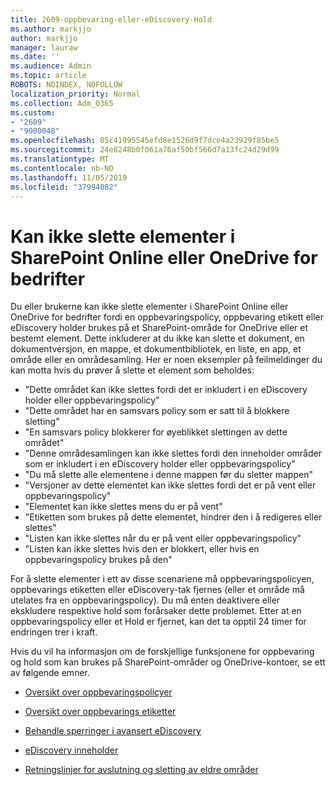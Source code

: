 ```yaml
---
title: 2609-oppbevaring-eller-eDiscovery-Hold
ms.author: markjjo
author: markjjo
manager: lauraw
ms.date: ''
ms.audience: Admin
ms.topic: article
ROBOTS: NOINDEX, NOFOLLOW
localization_priority: Normal
ms.collection: Adm_O365
ms.custom:
- "2609"
- "9000048"
ms.openlocfilehash: 85c41995545efd8e1526d9f7dce4a23929f85be5
ms.sourcegitcommit: 24e8248b0f061a76af50bf566d7a13fc24d29d99
ms.translationtype: MT
ms.contentlocale: nb-NO
ms.lasthandoff: 11/05/2019
ms.locfileid: "37994082"
---
```

# <a name="unable-to-delete-items-in-sharepoint-online-or-onedrive-for-business"></a>Kan ikke slette elementer i SharePoint Online eller OneDrive for bedrifter

Du eller brukerne kan ikke slette elementer i SharePoint Online eller OneDrive for bedrifter fordi en oppbevaringspolicy, oppbevaring etikett eller eDiscovery holder brukes på et SharePoint-område for OneDrive eller et bestemt element. Dette inkluderer at du ikke kan slette et dokument, en dokumentversjon, en mappe, et dokumentbibliotek, en liste, en app, et område eller en områdesamling. Her er noen eksempler på feilmeldinger du kan motta hvis du prøver å slette et element som beholdes:

- "Dette området kan ikke slettes fordi det er inkludert i en eDiscovery holder eller oppbevaringspolicy"
- "Dette området har en samsvars policy som er satt til å blokkere sletting"
- "En samsvars policy blokkerer for øyeblikket slettingen av dette området"
- "Denne områdesamlingen kan ikke slettes fordi den inneholder områder som er inkludert i en eDiscovery holder eller oppbevaringspolicy"
- "Du må slette alle elementene i denne mappen før du sletter mappen"
- "Versjoner av dette elementet kan ikke slettes fordi det er på vent eller oppbevaringspolicy"
- "Elementet kan ikke slettes mens du er på vent"
- "Etiketten som brukes på dette elementet, hindrer den i å redigeres eller slettes"
- "Listen kan ikke slettes når du er på vent eller oppbevaringspolicy"
- "Listen kan ikke slettes hvis den er blokkert, eller hvis en oppbevaringspolicy brukes på den"

For å slette elementer i ett av disse scenariene må oppbevaringspolicyen, oppbevarings etiketten eller eDiscovery-tak fjernes (eller et område må utelates fra en oppbevaringspolicy). Du må enten deaktivere eller ekskludere respektive hold som forårsaker dette problemet. Etter at en oppbevaringspolicy eller et Hold er fjernet, kan det ta opptil 24 timer for endringen trer i kraft. 

Hvis du vil ha informasjon om de forskjellige funksjonene for oppbevaring og hold som kan brukes på SharePoint-områder og OneDrive-kontoer, se ett av følgende emner.

- [Oversikt over oppbevaringspolicyer](https://docs.microsoft.com/microsoft-365/compliance/retention-policies)

- [Oversikt over oppbevarings etiketter](https://docs.microsoft.com/microsoft-365/compliance/labels)

- [Behandle sperringer i avansert eDiscovery](https://docs.microsoft.com/microsoft-365/compliance/managing-holds)

- [eDiscovery inneholder](https://docs.microsoft.com/microsoft-365/compliance/ediscovery-cases#step-4-place-content-locations-on-hold)

- [Retningslinjer for avslutning og sletting av eldre områder](https://support.office.com/article/Use-policies-for-site-closure-and-deletion-A8280D82-27FD-48C5-9ADF-8A5431208BA5)
